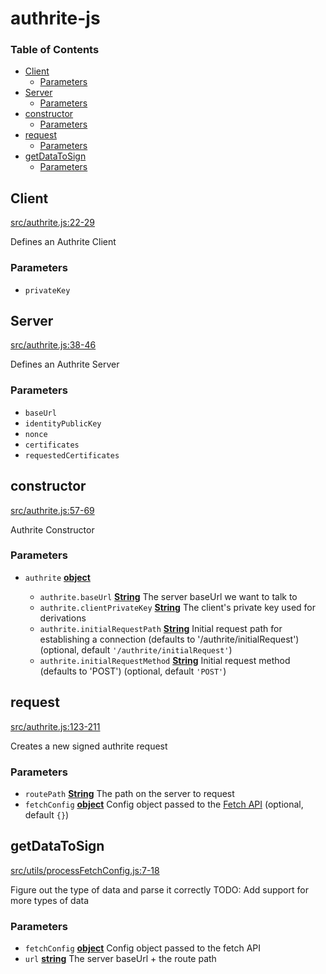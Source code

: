 # authrite-js

<!-- Generated by documentation.js. Update this documentation by updating the source code. -->

### Table of Contents

*   [Client][1]
    *   [Parameters][2]
*   [Server][3]
    *   [Parameters][4]
*   [constructor][5]
    *   [Parameters][6]
*   [request][7]
    *   [Parameters][8]
*   [getDataToSign][9]
    *   [Parameters][10]

## Client

[src/authrite.js:22-29][11]

Defines an Authrite Client

### Parameters

*   `privateKey`  

## Server

[src/authrite.js:38-46][12]

Defines an Authrite Server

### Parameters

*   `baseUrl`  
*   `identityPublicKey`  
*   `nonce`  
*   `certificates`  
*   `requestedCertificates`  

## constructor

[src/authrite.js:57-69][13]

Authrite Constructor

### Parameters

*   `authrite` **[object][14]** 

    *   `authrite.baseUrl` **[String][15]** The server baseUrl we want to talk to
    *   `authrite.clientPrivateKey` **[String][15]** The client's private key used for derivations
    *   `authrite.initialRequestPath` **[String][15]** Initial request path for establishing a connection (defaults to '/authrite/initialRequest') (optional, default `'/authrite/initialRequest'`)
    *   `authrite.initialRequestMethod` **[String][15]** Initial request method (defaults to 'POST') (optional, default `'POST'`)

## request

[src/authrite.js:123-211][16]

Creates a new signed authrite request

### Parameters

*   `routePath` **[String][15]** The path on the server to request
*   `fetchConfig` **[object][14]** Config object passed to the [Fetch API][17] (optional, default `{}`)

## getDataToSign

[src/utils/processFetchConfig.js:7-18][18]

Figure out the type of data and parse it correctly
TODO: Add support for more types of data

### Parameters

*   `fetchConfig` **[object][14]** Config object passed to the fetch API
*   `url` **[string][15]** The server baseUrl + the route path

[1]: #client

[2]: #parameters

[3]: #server

[4]: #parameters-1

[5]: #constructor

[6]: #parameters-2

[7]: #request

[8]: #parameters-3

[9]: #getdatatosign

[10]: #parameters-4

[11]: https://github.com/p2ppsr/authrite-js/blob/70ccb07117b6f55c0a877700113ce610f2f4e61f/src/authrite.js#L22-L29 "Source code on GitHub"

[12]: https://github.com/p2ppsr/authrite-js/blob/70ccb07117b6f55c0a877700113ce610f2f4e61f/src/authrite.js#L38-L46 "Source code on GitHub"

[13]: https://github.com/p2ppsr/authrite-js/blob/70ccb07117b6f55c0a877700113ce610f2f4e61f/src/authrite.js#L57-L69 "Source code on GitHub"

[14]: https://developer.mozilla.org/docs/Web/JavaScript/Reference/Global_Objects/Object

[15]: https://developer.mozilla.org/docs/Web/JavaScript/Reference/Global_Objects/String

[16]: https://github.com/p2ppsr/authrite-js/blob/70ccb07117b6f55c0a877700113ce610f2f4e61f/src/authrite.js#L123-L211 "Source code on GitHub"

[17]: https://developer.mozilla.org/en-US/docs/Web/API/Fetch_API

[18]: https://github.com/p2ppsr/authrite-js/blob/70ccb07117b6f55c0a877700113ce610f2f4e61f/src/utils/processFetchConfig.js#L7-L18 "Source code on GitHub"
